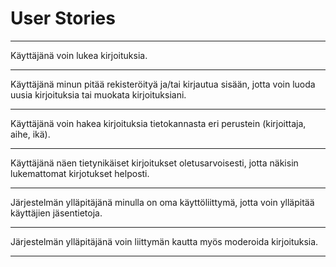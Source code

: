 # User Stories

---

Käyttäjänä voin lukea kirjoituksia.

---

Käyttäjänä minun pitää rekisteröityä ja/tai kirjautua sisään, jotta voin luoda uusia kirjoituksia tai muokata kirjoituksiani.

---

Käyttäjänä voin hakea kirjoituksia tietokannasta eri perustein (kirjoittaja, aihe, ikä).

---

Käyttäjänä näen tietynikäiset kirjoitukset oletusarvoisesti, jotta näkisin lukemattomat kirjotukset helposti.

---

Järjestelmän ylläpitäjänä minulla on oma käyttöliittymä, jotta voin ylläpitää käyttäjien jäsentietoja.

---

Järjestelmän ylläpitäjänä voin liittymän kautta myös moderoida kirjoituksia.

---
